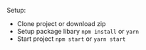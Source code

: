 Setup:

- Clone project or download zip
- Setup package libary `npm install` or `yarn`
- Start project `npm start` or `yarn start`